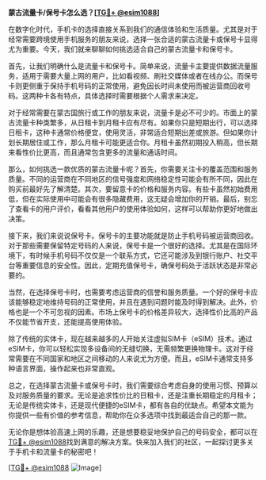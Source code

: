 **蒙古流量卡/保号卡怎么选？[[TG💪+ @esim1088](https://t.me/s/esim1088)]**

在数字化时代，手机卡的选择直接关系到我们的通信体验和生活质量。尤其是对于经常需要跨境使用手机服务的朋友来说，选择一张合适的蒙古流量卡或保号卡显得尤为重要。今天，我们就来聊聊如何挑选适合自己的蒙古流量卡和保号卡。

首先，让我们明确什么是流量卡和保号卡。简单来说，流量卡主要提供数据流量服务，适用于需要大量上网的用户，比如看视频、刷社交媒体或者在线办公。而保号卡则更侧重于保持手机号码的正常使用，避免因长时间未使用而被运营商回收号码。这两种卡各有特点，具体选择时需要根据个人需求来决定。

对于经常需要在蒙古国旅行或工作的朋友来说，流量卡是必不可少的。市面上的蒙古流量卡种类繁多，从日租卡到月租卡应有尽有。如果你只是短期出行，可以选择日租卡，这种卡通常价格便宜，使用灵活，非常适合短期出差或旅游。但如果你计划长期居住或工作，那么月租卡可能更适合你。月租卡虽然初期投入稍高，但长期来看性价比更高，而且通常包含更多的流量和通话时间。

那么，如何挑选一款优质的蒙古流量卡呢？首先，你需要关注卡的覆盖范围和服务质量。不同的运营商在不同地区的信号强度和网络稳定性可能会有所不同，因此在购买前最好先了解清楚。其次，要留意卡的价格和服务内容。有些卡虽然初始费用低，但在实际使用中可能会有很多隐藏费用，这无疑会增加你的开销。最后，别忘了查看卡的用户评价，看看其他用户的使用体验如何，这样可以帮助你更好地做出决策。

接下来，我们来说说保号卡。保号卡的主要功能就是防止手机号码被运营商回收。对于那些需要保留特定号码的人来说，保号卡是一个很好的选择。尤其是在国际环境下，有时候手机号码不仅仅是一个联系方式，它还可能涉及到银行账户、社交平台等重要信息的安全性。因此，定期充值保号卡，确保号码处于活跃状态是非常必要的。

当然，在选择保号卡时，也需要考虑运营商的信誉和服务质量。一个好的保号卡应该能够稳定地维持号码的正常使用，并且在遇到问题时能及时得到解决。此外，价格也是一个不可忽视的因素。市场上保号卡的价格差异较大，选择性价比高的产品不仅能节省开支，还能提高使用体验。

除了传统的实体卡，现在越来越多的人开始关注虚拟SIM卡（eSIM）技术。通过eSIM卡，你可以轻松实现多设备间的无缝切换，无需频繁更换物理卡。这对于经常需要在不同国家和地区之间移动的人来说尤为方便。而且，eSIM卡通常支持多种语言界面，操作起来也非常直观。

总之，在选择蒙古流量卡或保号卡时，我们需要综合考虑自身的使用习惯、预算以及对服务质量的要求。无论是追求性价比的日租卡，还是注重长期稳定的月租卡；无论是传统实体卡，还是现代便捷的eSIM卡，都有各自的优缺点。希望本文能为你提供一些有价值的参考信息，帮助你在众多选项中找到最适合自己的那一款。

无论你是想体验高速上网的乐趣，还是想要稳妥地保护自己的号码安全，都可以在[TG💪+ @esim1088](https://t.me/s/esim1088)找到满意的解决方案。快来加入我们的社区，一起探讨更多关于手机卡和流量卡的秘密吧！

[[TG💪+ @esim1088](https://t.me/s/esim1088) ![Image](https://i.postimg.cc/4NQfJmqS/Snipaste-2025-05-13-00-14-12.png)]